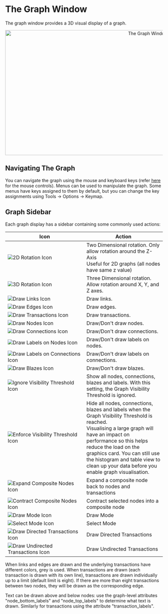 # The Graph Window

The graph window provides a 3D visual display of a graph.

<div style="text-align: center">

<img src="../ext/docs/CoreFunctionality/resources/GraphView.png" width="898" height="400" alt="The Graph Window" />

</div>

## Navigating The Graph

You can navigate the graph using the mouse and keyboard keys (refer
[here](../ext/docs/CoreInteractiveGraph/add-and-selection-modes.md)
for the mouse controls). Menus can be used to manipulate the graph. Some
menus have keys assigned to them by default, but you can change the key
assignments using Tools -> Options -> Keymap.

## Graph Sidebar

Each graph display has a sidebar containing some commonly used actions:

<table class="table table-striped">
<colgroup>
<col style="width: 50%" />
<col style="width: 50%" />
</colgroup>
<thead>
<tr class="header">
<th>Icon</th>
<th>Action</th>
</tr>
</thead>
<tbody>
<tr class="odd">
<td><img src="../ext/docs/CoreFunctionality/resources/2d.png" alt="2D Rotation Icon" /></td>
<td>Two Dimensional rotation. Only allow rotation around the Z-Axis<br />
Useful for 2D graphs (all nodes have same z value)</td>
</tr>
<tr class="even">
<td><img src="../ext/docs/CoreFunctionality/resources/3d.png" alt="3D Rotation Icon" /></td>
<td>Three Dimensional rotation. Allow rotation around X, Y, and Z axes.</td>
</tr>
<tr class="odd">
<td><img src="../ext/docs/CoreFunctionality/resources/links.png" alt="Draw Links Icon" /></td>
<td>Draw links.</td>
</tr>
<tr class="even">
<td><img src="../ext/docs/CoreFunctionality/resources/edges.png" alt="Draw Edges Icon" /></td>
<td>Draw edges.</td>
</tr>
<tr class="odd">
<td><img src="../ext/docs/CoreFunctionality/resources/transactions.png" alt="Draw Transactions Icon" /></td>
<td>Draw transactions.</td>
</tr>
<tr class="even">
<td><img src="../ext/docs/CoreFunctionality/resources/nodes.png" alt="Draw Nodes Icon" /></td>
<td>Draw/Don't draw nodes.</td>
</tr>
<tr class="odd">
<td><img src="../ext/docs/CoreFunctionality/resources/connections.png" alt="Draw Connections Icon" /></td>
<td>Draw/Don't draw connections.</td>
</tr>
<tr class="even">
<td><img src="../ext/docs/CoreFunctionality/resources/node_labels.png" alt="Draw Labels on Nodes Icon" /></td>
<td>Draw/Don't draw labels on nodes.</td>
</tr>
<tr class="odd">
<td><img src="../ext/docs/CoreFunctionality/resources/connection_labels.png" alt="Draw Labels on Connections Icon" /></td>
<td>Draw/Don't draw labels on connections.</td>
</tr>
<tr class="even">
<td><img src="../ext/docs/CoreFunctionality/resources/blazes.png" alt="Draw Blazes Icon" /></td>
<td>Draw/Don't draw blazes.</td>
</tr>
<tr class="odd">
<td><img src="../ext/docs/CoreFunctionality/resources/visible.png" alt="Ignore Visibility Threshold Icon" /></td>
<td>Show all nodes, connections, blazes and labels. With this setting, the Graph Visibility Threshold is ignored.</td>
</tr>
<tr class="even">
<td><img src="../ext/docs/CoreFunctionality/resources/hidden.png" alt="Enforce Visibility Threshold Icon" /></td>
<td>Hide all nodes, connections, blazes and labels when the Graph Visibility Threshold is reached.<br />
Visualising a large graph will have an impact on performance so this helps reduce the load on the graphics card. You can still use the histogram and table view to clean up your data before you enable graph visualisation.</td>
</tr>
<tr class="odd">
<td><img src="../ext/docs/CoreFunctionality/resources/expand.png" alt="Expand Composite Nodes Icon" /></td>
<td>Expand a composite node back to nodes and transactions</td>
</tr>
<tr class="even">
<td><img src="../ext/docs/CoreFunctionality/resources/contract.png" alt="Contract Composite Nodes Icon" /></td>
<td>Contract selected nodes into a composite node</td>
</tr>
<tr class="odd">
<td><img src="../ext/docs/CoreFunctionality/resources/draw_mode.png" alt="Draw Mode Icon" /></td>
<td>Draw Mode</td>
</tr>
<tr class="even">
<td><img src="../ext/docs/CoreFunctionality/resources/select_mode.png" alt="Select Mode Icon" /></td>
<td>Select Mode</td>
</tr>
<tr class="odd">
<td><img src="../ext/docs/CoreFunctionality/resources/directed.png" alt="Draw Directed Transactions Icon" /></td>
<td>Draw Directed Transactions</td>
</tr>
<tr class="even">
<td><img src="../ext/docs/CoreFunctionality/resources/undirected.png" alt="Draw Undirected Transactions Icon" /></td>
<td>Draw Undirected Transactions</td>
</tr>
</tbody>
</table>

When links and edges are drawn and the underlying transactions have
different colors, grey is used. When transactions are drawn (each
transaction is drawn with its own line), transactions are drawn
individually up to a limit (default limit is eight). If there are more
than eight transactions between two nodes, they will be drawn as the
corresponding edge.

Text can be drawn above and below nodes: use the graph-level attributes
"node\_bottom\_labels" and "node\_top\_labels" to determine what text is
drawn. Similarly for transactions using the attribute
"transaction\_labels".
